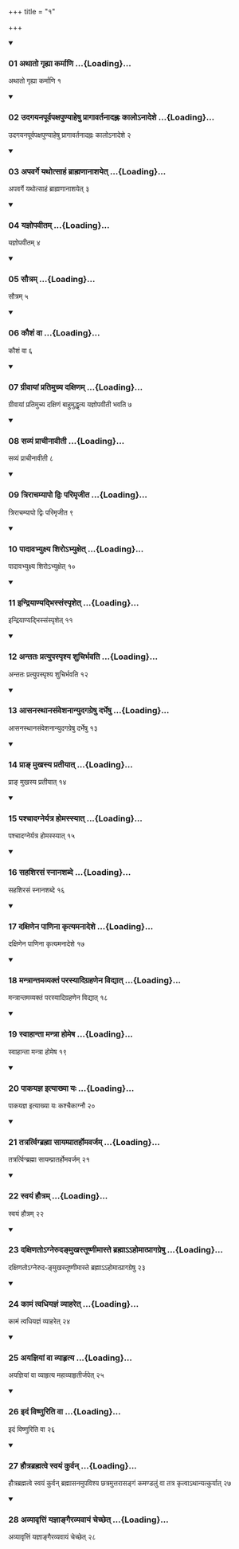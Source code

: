 +++
title = "१"

+++

<div class="js_include" includetitle="true" newlevelforh1="3" unfilled="" url="/vedAH_sAma/kauthumam/sUtram/drAhyAyaNaH/khAdira-gRhyam/vishvAsa-prastutiH/1/1/01_athAto_gRhyA_karmANi.md">
<details open><summary><h3>01 अथातो गृह्या कर्माणि ...{Loading}...</h3></summary>

अथातो गृह्या कर्माणि १
</details>
</div>

<div class="js_include collapsed" newlevelforh1="4" title="Oldenberg" url="/vedAH_sAma/kauthumam/sUtram/drAhyAyaNaH/khAdira-gRhyam/sarvASh_TIkAH/1/1/01_athAto_gRhyA_karmANi.md"> </div>

<div class="js_include" includetitle="true" newlevelforh1="3" unfilled="" url="/vedAH_sAma/kauthumam/sUtram/drAhyAyaNaH/khAdira-gRhyam/vishvAsa-prastutiH/1/1/02_udagayanapUrvapaxapuNyAheShu_prAgAvartanAdahnaH.md">
<details open><summary><h3>02 उदगयनपूर्वपक्षपुण्याहेषु प्रागावर्तनादह्नः कालोऽनादेशे ...{Loading}...</h3></summary>

उदगयनपूर्वपक्षपुण्याहेषु प्रागावर्तनादह्नः कालोऽनादेशे २
</details>
</div>

<div class="js_include collapsed" newlevelforh1="4" title="Oldenberg" url="/vedAH_sAma/kauthumam/sUtram/drAhyAyaNaH/khAdira-gRhyam/sarvASh_TIkAH/1/1/02_udagayanapUrvapaxapuNyAheShu_prAgAvartanAdahnaH.md"> </div>

<div class="js_include" includetitle="true" newlevelforh1="3" unfilled="" url="/vedAH_sAma/kauthumam/sUtram/drAhyAyaNaH/khAdira-gRhyam/vishvAsa-prastutiH/1/1/03_apavarge_yathotsAhaM_brAhmaNAnAshayet.md">
<details open><summary><h3>03 अपवर्गे यथोत्साहं ब्राह्मणानाशयेत् ...{Loading}...</h3></summary>

अपवर्गे यथोत्साहं ब्राह्मणानाशयेत् ३
</details>
</div>

<div class="js_include collapsed" newlevelforh1="4" title="Oldenberg" url="/vedAH_sAma/kauthumam/sUtram/drAhyAyaNaH/khAdira-gRhyam/sarvASh_TIkAH/1/1/03_apavarge_yathotsAhaM_brAhmaNAnAshayet.md"> </div>

<div class="js_include" includetitle="true" newlevelforh1="3" unfilled="" url="/vedAH_sAma/kauthumam/sUtram/drAhyAyaNaH/khAdira-gRhyam/vishvAsa-prastutiH/1/1/04_yajnopavItam.md">
<details open><summary><h3>04 यज्ञोपवीतम् ...{Loading}...</h3></summary>

यज्ञोपवीतम् ४
</details>
</div>

<div class="js_include collapsed" newlevelforh1="4" title="Oldenberg" url="/vedAH_sAma/kauthumam/sUtram/drAhyAyaNaH/khAdira-gRhyam/sarvASh_TIkAH/1/1/04_yajnopavItam.md"> </div>

<div class="js_include" includetitle="true" newlevelforh1="3" unfilled="" url="/vedAH_sAma/kauthumam/sUtram/drAhyAyaNaH/khAdira-gRhyam/vishvAsa-prastutiH/1/1/05_sautram.md">
<details open><summary><h3>05 सौत्रम् ...{Loading}...</h3></summary>

सौत्रम् ५
</details>
</div>

<div class="js_include collapsed" newlevelforh1="4" title="Oldenberg" url="/vedAH_sAma/kauthumam/sUtram/drAhyAyaNaH/khAdira-gRhyam/sarvASh_TIkAH/1/1/05_sautram.md"> </div>

<div class="js_include" includetitle="true" newlevelforh1="3" unfilled="" url="/vedAH_sAma/kauthumam/sUtram/drAhyAyaNaH/khAdira-gRhyam/vishvAsa-prastutiH/1/1/06_kaushaM_vA.md">
<details open><summary><h3>06 कौशं वा ...{Loading}...</h3></summary>

कौशं वा ६
</details>
</div>

<div class="js_include collapsed" newlevelforh1="4" title="Oldenberg" url="/vedAH_sAma/kauthumam/sUtram/drAhyAyaNaH/khAdira-gRhyam/sarvASh_TIkAH/1/1/06_kaushaM_vA.md"> </div>

<div class="js_include" includetitle="true" newlevelforh1="3" unfilled="" url="/vedAH_sAma/kauthumam/sUtram/drAhyAyaNaH/khAdira-gRhyam/vishvAsa-prastutiH/1/1/07_grIvAyAM_pratimuchya_daxiNam.md">
<details open><summary><h3>07 ग्रीवायां प्रतिमुच्य दक्षिणम् ...{Loading}...</h3></summary>

ग्रीवायां प्रतिमुच्य दक्षिणं बाहुमुद्धृत्य यज्ञोपवीती भवति ७
</details>
</div>

<div class="js_include collapsed" newlevelforh1="4" title="Oldenberg" url="/vedAH_sAma/kauthumam/sUtram/drAhyAyaNaH/khAdira-gRhyam/sarvASh_TIkAH/1/1/07_grIvAyAM_pratimuchya_daxiNam.md"> </div>

<div class="js_include" includetitle="true" newlevelforh1="3" unfilled="" url="/vedAH_sAma/kauthumam/sUtram/drAhyAyaNaH/khAdira-gRhyam/vishvAsa-prastutiH/1/1/08_savyaM_prAchInAvItI.md">
<details open><summary><h3>08 सव्यं प्राचीनावीती ...{Loading}...</h3></summary>

सव्यं प्राचीनावीती ८
</details>
</div>

<div class="js_include collapsed" newlevelforh1="4" title="Oldenberg" url="/vedAH_sAma/kauthumam/sUtram/drAhyAyaNaH/khAdira-gRhyam/sarvASh_TIkAH/1/1/08_savyaM_prAchInAvItI.md"> </div>

<div class="js_include" includetitle="true" newlevelforh1="3" unfilled="" url="/vedAH_sAma/kauthumam/sUtram/drAhyAyaNaH/khAdira-gRhyam/vishvAsa-prastutiH/1/1/09_trirAchamyApo_dviH_parimRjIta.md">
<details open><summary><h3>09 त्रिराचम्यापो द्विः परिमृजीत ...{Loading}...</h3></summary>

त्रिराचम्यापो द्विः परिमृजीत ९
</details>
</div>

<div class="js_include collapsed" newlevelforh1="4" title="Oldenberg" url="/vedAH_sAma/kauthumam/sUtram/drAhyAyaNaH/khAdira-gRhyam/sarvASh_TIkAH/1/1/09_trirAchamyApo_dviH_parimRjIta.md"> </div>

<div class="js_include" includetitle="true" newlevelforh1="3" unfilled="" url="/vedAH_sAma/kauthumam/sUtram/drAhyAyaNaH/khAdira-gRhyam/vishvAsa-prastutiH/1/1/10_pAdAvabhyuxya_shiro-bhyuxet.md">
<details open><summary><h3>10 पादावभ्युक्ष्य शिरोऽभ्युक्षेत् ...{Loading}...</h3></summary>

पादावभ्युक्ष्य शिरोऽभ्युक्षेत् १०
</details>
</div>

<div class="js_include collapsed" newlevelforh1="4" title="Oldenberg" url="/vedAH_sAma/kauthumam/sUtram/drAhyAyaNaH/khAdira-gRhyam/sarvASh_TIkAH/1/1/10_pAdAvabhyuxya_shiro-bhyuxet.md"> </div>

<div class="js_include" includetitle="true" newlevelforh1="3" unfilled="" url="/vedAH_sAma/kauthumam/sUtram/drAhyAyaNaH/khAdira-gRhyam/vishvAsa-prastutiH/1/1/11_indriyANyadbhissaMspRshet.md">
<details open><summary><h3>11 इन्द्रियाण्यद्भिस्संस्पृशेत् ...{Loading}...</h3></summary>

इन्द्रियाण्यद्भिस्संस्पृशेत् ११
</details>
</div>

<div class="js_include collapsed" newlevelforh1="4" title="Oldenberg" url="/vedAH_sAma/kauthumam/sUtram/drAhyAyaNaH/khAdira-gRhyam/sarvASh_TIkAH/1/1/11_indriyANyadbhissaMspRshet.md"> </div>

<div class="js_include" includetitle="true" newlevelforh1="3" unfilled="" url="/vedAH_sAma/kauthumam/sUtram/drAhyAyaNaH/khAdira-gRhyam/vishvAsa-prastutiH/1/1/12_antataH_pratyupaspRshya_shuchirbhavati.md">
<details open><summary><h3>12 अन्ततः प्रत्युपस्पृश्य शुचिर्भवति ...{Loading}...</h3></summary>

अन्ततः प्रत्युपस्पृश्य शुचिर्भवति १२
</details>
</div>

<div class="js_include collapsed" newlevelforh1="4" title="Oldenberg" url="/vedAH_sAma/kauthumam/sUtram/drAhyAyaNaH/khAdira-gRhyam/sarvASh_TIkAH/1/1/12_antataH_pratyupaspRshya_shuchirbhavati.md"> </div>

<div class="js_include" includetitle="true" newlevelforh1="3" unfilled="" url="/vedAH_sAma/kauthumam/sUtram/drAhyAyaNaH/khAdira-gRhyam/vishvAsa-prastutiH/1/1/13_AsanasthAnasaMveshanAnyudagagreShu_darbheShu.md">
<details open><summary><h3>13 आसनस्थानसंवेशनान्युदगग्रेषु दर्भेषु ...{Loading}...</h3></summary>

आसनस्थानसंवेशनान्युदगग्रेषु दर्भेषु १३
</details>
</div>

<div class="js_include collapsed" newlevelforh1="4" title="Oldenberg" url="/vedAH_sAma/kauthumam/sUtram/drAhyAyaNaH/khAdira-gRhyam/sarvASh_TIkAH/1/1/13_AsanasthAnasaMveshanAnyudagagreShu_darbheShu.md"> </div>

<div class="js_include" includetitle="true" newlevelforh1="3" unfilled="" url="/vedAH_sAma/kauthumam/sUtram/drAhyAyaNaH/khAdira-gRhyam/vishvAsa-prastutiH/1/1/14_prA~N_mukhasya_pratIyAt.md">
<details open><summary><h3>14 प्राङ् मुखस्य प्रतीयात् ...{Loading}...</h3></summary>

प्राङ् मुखस्य प्रतीयात् १४
</details>
</div>

<div class="js_include collapsed" newlevelforh1="4" title="Oldenberg" url="/vedAH_sAma/kauthumam/sUtram/drAhyAyaNaH/khAdira-gRhyam/sarvASh_TIkAH/1/1/14_prA~N_mukhasya_pratIyAt.md"> </div>

<div class="js_include" includetitle="true" newlevelforh1="3" unfilled="" url="/vedAH_sAma/kauthumam/sUtram/drAhyAyaNaH/khAdira-gRhyam/vishvAsa-prastutiH/1/1/15_pashchAdagneryatra_homassyAt.md">
<details open><summary><h3>15 पश्चादग्नेर्यत्र होमस्स्यात् ...{Loading}...</h3></summary>

पश्चादग्नेर्यत्र होमस्स्यात् १५
</details>
</div>

<div class="js_include collapsed" newlevelforh1="4" title="Oldenberg" url="/vedAH_sAma/kauthumam/sUtram/drAhyAyaNaH/khAdira-gRhyam/sarvASh_TIkAH/1/1/15_pashchAdagneryatra_homassyAt.md"> </div>

<div class="js_include" includetitle="true" newlevelforh1="3" unfilled="" url="/vedAH_sAma/kauthumam/sUtram/drAhyAyaNaH/khAdira-gRhyam/vishvAsa-prastutiH/1/1/16_sahashirasaM_snAnashabde.md">
<details open><summary><h3>16 सहशिरसं स्नानशब्दे ...{Loading}...</h3></summary>

सहशिरसं स्नानशब्दे १६
</details>
</div>

<div class="js_include collapsed" newlevelforh1="4" title="Oldenberg" url="/vedAH_sAma/kauthumam/sUtram/drAhyAyaNaH/khAdira-gRhyam/sarvASh_TIkAH/1/1/16_sahashirasaM_snAnashabde.md"> </div>

<div class="js_include" includetitle="true" newlevelforh1="3" unfilled="" url="/vedAH_sAma/kauthumam/sUtram/drAhyAyaNaH/khAdira-gRhyam/vishvAsa-prastutiH/1/1/17_daxiNena_pANinA_kRtyamanAdeshe.md">
<details open><summary><h3>17 दक्षिणेन पाणिना कृत्यमनादेशे ...{Loading}...</h3></summary>

दक्षिणेन पाणिना कृत्यमनादेशे १७
</details>
</div>

<div class="js_include collapsed" newlevelforh1="4" title="Oldenberg" url="/vedAH_sAma/kauthumam/sUtram/drAhyAyaNaH/khAdira-gRhyam/sarvASh_TIkAH/1/1/17_daxiNena_pANinA_kRtyamanAdeshe.md"> </div>

<div class="js_include" includetitle="true" newlevelforh1="3" unfilled="" url="/vedAH_sAma/kauthumam/sUtram/drAhyAyaNaH/khAdira-gRhyam/vishvAsa-prastutiH/1/1/18_mantrAntamavyaktaM_parasyAdigrahaNena_vidyAt.md">
<details open><summary><h3>18 मन्त्रान्तमव्यक्तं परस्यादिग्रहणेन विद्यात् ...{Loading}...</h3></summary>

मन्त्रान्तमव्यक्तं परस्यादिग्रहणेन विद्यात् १८
</details>
</div>

<div class="js_include collapsed" newlevelforh1="4" title="Oldenberg" url="/vedAH_sAma/kauthumam/sUtram/drAhyAyaNaH/khAdira-gRhyam/sarvASh_TIkAH/1/1/18_mantrAntamavyaktaM_parasyAdigrahaNena_vidyAt.md"> </div>

<div class="js_include" includetitle="true" newlevelforh1="3" unfilled="" url="/vedAH_sAma/kauthumam/sUtram/drAhyAyaNaH/khAdira-gRhyam/vishvAsa-prastutiH/1/1/19_svAhAntA_mantrA_homeSha.md">
<details open><summary><h3>19 स्वाहान्ता मन्त्रा होमेष ...{Loading}...</h3></summary>

स्वाहान्ता मन्त्रा होमेष १९
</details>
</div>

<div class="js_include collapsed" newlevelforh1="4" title="Oldenberg" url="/vedAH_sAma/kauthumam/sUtram/drAhyAyaNaH/khAdira-gRhyam/sarvASh_TIkAH/1/1/19_svAhAntA_mantrA_homeSha.md"> </div>

<div class="js_include" includetitle="true" newlevelforh1="3" unfilled="" url="/vedAH_sAma/kauthumam/sUtram/drAhyAyaNaH/khAdira-gRhyam/vishvAsa-prastutiH/1/1/20_pAkayajna_ityAkhyA_yaH.md">
<details open><summary><h3>20 पाकयज्ञ इत्याख्या यः ...{Loading}...</h3></summary>

पाकयज्ञ इत्याख्या यः कश्चैकाग्नौ २०
</details>
</div>

<div class="js_include collapsed" newlevelforh1="4" title="Oldenberg" url="/vedAH_sAma/kauthumam/sUtram/drAhyAyaNaH/khAdira-gRhyam/sarvASh_TIkAH/1/1/20_pAkayajna_ityAkhyA_yaH.md"> </div>

<div class="js_include" includetitle="true" newlevelforh1="3" unfilled="" url="/vedAH_sAma/kauthumam/sUtram/drAhyAyaNaH/khAdira-gRhyam/vishvAsa-prastutiH/1/1/21_tatrartvigbrahmA_sAyamprAtarhomavarjam.md">
<details open><summary><h3>21 तत्रर्त्विग्ब्रह्मा सायम्प्रातर्होमवर्जम् ...{Loading}...</h3></summary>

तत्रर्त्विग्ब्रह्मा सायम्प्रातर्होमवर्जम् २१
</details>
</div>

<div class="js_include collapsed" newlevelforh1="4" title="Oldenberg" url="/vedAH_sAma/kauthumam/sUtram/drAhyAyaNaH/khAdira-gRhyam/sarvASh_TIkAH/1/1/21_tatrartvigbrahmA_sAyamprAtarhomavarjam.md"> </div>

<div class="js_include" includetitle="true" newlevelforh1="3" unfilled="" url="/vedAH_sAma/kauthumam/sUtram/drAhyAyaNaH/khAdira-gRhyam/vishvAsa-prastutiH/1/1/22_svayaM_hautram.md">
<details open><summary><h3>22 स्वयं हौत्रम् ...{Loading}...</h3></summary>

स्वयं हौत्रम् २२
</details>
</div>

<div class="js_include collapsed" newlevelforh1="4" title="Oldenberg" url="/vedAH_sAma/kauthumam/sUtram/drAhyAyaNaH/khAdira-gRhyam/sarvASh_TIkAH/1/1/22_svayaM_hautram.md"> </div>

<div class="js_include" includetitle="true" newlevelforh1="3" unfilled="" url="/vedAH_sAma/kauthumam/sUtram/drAhyAyaNaH/khAdira-gRhyam/vishvAsa-prastutiH/1/1/23_daxiNato-gneruda~NmukhastUShNImAste_brahmA-.aho.md">
<details open><summary><h3>23 दक्षिणतोऽग्नेरुदङ्मुखस्तूष्णीमास्ते ब्रह्माऽऽहोमात्प्रागग्रेषु ...{Loading}...</h3></summary>

दक्षिणतोऽग्नेरुद-ङ्मुखस्तूष्णीमास्ते ब्रह्माऽऽहोमात्प्रागग्रेषु २३
</details>
</div>

<div class="js_include collapsed" newlevelforh1="4" title="Oldenberg" url="/vedAH_sAma/kauthumam/sUtram/drAhyAyaNaH/khAdira-gRhyam/sarvASh_TIkAH/1/1/23_daxiNato-gneruda~NmukhastUShNImAste_brahmA-.aho.md"> </div>

<div class="js_include" includetitle="true" newlevelforh1="3" unfilled="" url="/vedAH_sAma/kauthumam/sUtram/drAhyAyaNaH/khAdira-gRhyam/vishvAsa-prastutiH/1/1/24_kAmaM_tvadhiyajnaM_vyAharet.md">
<details open><summary><h3>24 कामं त्वधियज्ञं व्याहरेत् ...{Loading}...</h3></summary>

कामं त्वधियज्ञं व्याहरेत् २४
</details>
</div>

<div class="js_include collapsed" newlevelforh1="4" title="Oldenberg" url="/vedAH_sAma/kauthumam/sUtram/drAhyAyaNaH/khAdira-gRhyam/sarvASh_TIkAH/1/1/24_kAmaM_tvadhiyajnaM_vyAharet.md"> </div>

<div class="js_include" includetitle="true" newlevelforh1="3" unfilled="" url="/vedAH_sAma/kauthumam/sUtram/drAhyAyaNaH/khAdira-gRhyam/vishvAsa-prastutiH/1/1/25_ayajniyAM_vA_vyAhRtya.md">
<details open><summary><h3>25 अयज्ञियां वा व्याहृत्य ...{Loading}...</h3></summary>

अयज्ञियां वा व्याहृत्य महाव्याहृतीर्जपेत् २५
</details>
</div>

<div class="js_include collapsed" newlevelforh1="4" title="Oldenberg" url="/vedAH_sAma/kauthumam/sUtram/drAhyAyaNaH/khAdira-gRhyam/sarvASh_TIkAH/1/1/25_ayajniyAM_vA_vyAhRtya.md"> </div>

<div class="js_include" includetitle="true" newlevelforh1="3" unfilled="" url="/vedAH_sAma/kauthumam/sUtram/drAhyAyaNaH/khAdira-gRhyam/vishvAsa-prastutiH/1/1/26_idaM_viShNuriti_vA.md">
<details open><summary><h3>26 इदं विष्णुरिति वा ...{Loading}...</h3></summary>

इदं विष्णुरिति वा २६
</details>
</div>

<div class="js_include collapsed" newlevelforh1="4" title="Oldenberg" url="/vedAH_sAma/kauthumam/sUtram/drAhyAyaNaH/khAdira-gRhyam/sarvASh_TIkAH/1/1/26_idaM_viShNuriti_vA.md"> </div>

<div class="js_include" includetitle="true" newlevelforh1="3" unfilled="" url="/vedAH_sAma/kauthumam/sUtram/drAhyAyaNaH/khAdira-gRhyam/vishvAsa-prastutiH/1/1/27_hautrabrahmatve_svayaM_kurvan.md">
<details open><summary><h3>27 हौत्रब्रह्मत्वे स्वयं कुर्वन् ...{Loading}...</h3></summary>

हौत्रब्रह्मत्वे स्वयं कुर्वन् ब्रह्मासनमुपविश्य छत्रमुत्तरासङ्गं कमण्डलुं वा तत्र कृत्वाऽथान्यत्कुर्यात् २७
</details>
</div>

<div class="js_include collapsed" newlevelforh1="4" title="Oldenberg" url="/vedAH_sAma/kauthumam/sUtram/drAhyAyaNaH/khAdira-gRhyam/sarvASh_TIkAH/1/1/27_hautrabrahmatve_svayaM_kurvan.md"> </div>

<div class="js_include" includetitle="true" newlevelforh1="3" unfilled="" url="/vedAH_sAma/kauthumam/sUtram/drAhyAyaNaH/khAdira-gRhyam/vishvAsa-prastutiH/1/1/28_avyAvRttiM_yajnAngairavyavAyaM_chechChet.md">
<details open><summary><h3>28 अव्यावृत्तिं यज्ञाङ्गैरव्यवायं चेच्छेत् ...{Loading}...</h3></summary>

अव्यावृत्तिं यज्ञाङ्गैरव्यवायं चेच्छेत् २८
</details>
</div>

<div class="js_include collapsed" newlevelforh1="4" title="Oldenberg" url="/vedAH_sAma/kauthumam/sUtram/drAhyAyaNaH/khAdira-gRhyam/sarvASh_TIkAH/1/1/28_avyAvRttiM_yajnAngairavyavAyaM_chechChet.md"> </div>

